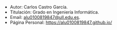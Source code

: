 * Autor: Carlos Castro García.
* Titulación: Grado en Ingeniería Informática.
* Email: alu0100819847@ull.edu.es.
* Página Personal: https://alu0100819847.github.io/
